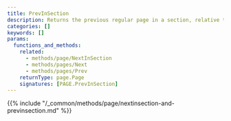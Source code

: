 ```yaml
---
title: PrevInSection
description: Returns the previous regular page in a section, relative to the given page.
categories: []
keywords: []
params:
  functions_and_methods:
    related:
      - methods/page/NextInSection
      - methods/pages/Next
      - methods/pages/Prev
    returnType: page.Page
    signatures: [PAGE.PrevInSection]
---
```


{{% include "/_common/methods/page/nextinsection-and-previnsection.md" %}}
